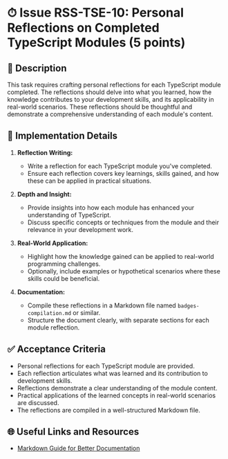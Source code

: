 # ⏱ Issue RSS-TSE-10: Personal Reflections on Completed TypeScript Modules (5 points)

## 📝 Description

This task requires crafting personal reflections for each TypeScript module completed. The reflections should delve into what you learned, how the knowledge contributes to your development skills, and its applicability in real-world scenarios. These reflections should be thoughtful and demonstrate a comprehensive understanding of each module's content.

## 🔨 Implementation Details

1. **Reflection Writing:**
   - Write a reflection for each TypeScript module you've completed.
   - Ensure each reflection covers key learnings, skills gained, and how these can be applied in practical situations.

2. **Depth and Insight:**
   - Provide insights into how each module has enhanced your understanding of TypeScript.
   - Discuss specific concepts or techniques from the module and their relevance in your development work.

3. **Real-World Application:**
   - Highlight how the knowledge gained can be applied to real-world programming challenges.
   - Optionally, include examples or hypothetical scenarios where these skills could be beneficial.

4. **Documentation:**
   - Compile these reflections in a Markdown file named `badges-compilation.md` or similar.
   - Structure the document clearly, with separate sections for each module reflection.

## ✅ Acceptance Criteria

- Personal reflections for each TypeScript module are provided.
- Each reflection articulates what was learned and its contribution to development skills.
- Reflections demonstrate a clear understanding of the module content.
- Practical applications of the learned concepts in real-world scenarios are discussed.
- The reflections are compiled in a well-structured Markdown file.

## 🌐 Useful Links and Resources

- [Markdown Guide for Better Documentation](https://www.markdownguide.org/basic-syntax/)
